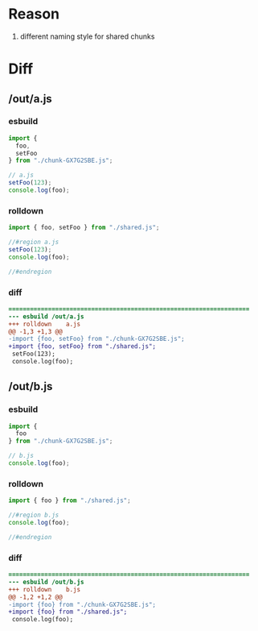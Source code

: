 # Reason
1. different naming style for shared chunks
# Diff
## /out/a.js
### esbuild
```js
import {
  foo,
  setFoo
} from "./chunk-GX7G2SBE.js";

// a.js
setFoo(123);
console.log(foo);
```
### rolldown
```js
import { foo, setFoo } from "./shared.js";

//#region a.js
setFoo(123);
console.log(foo);

//#endregion
```
### diff
```diff
===================================================================
--- esbuild	/out/a.js
+++ rolldown	a.js
@@ -1,3 +1,3 @@
-import {foo, setFoo} from "./chunk-GX7G2SBE.js";
+import {foo, setFoo} from "./shared.js";
 setFoo(123);
 console.log(foo);

```
## /out/b.js
### esbuild
```js
import {
  foo
} from "./chunk-GX7G2SBE.js";

// b.js
console.log(foo);
```
### rolldown
```js
import { foo } from "./shared.js";

//#region b.js
console.log(foo);

//#endregion
```
### diff
```diff
===================================================================
--- esbuild	/out/b.js
+++ rolldown	b.js
@@ -1,2 +1,2 @@
-import {foo} from "./chunk-GX7G2SBE.js";
+import {foo} from "./shared.js";
 console.log(foo);

```